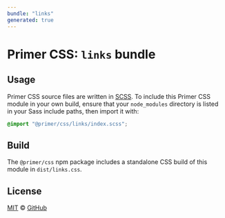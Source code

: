 ```yaml
---
bundle: "links"
generated: true
---
```


# Primer CSS: `links` bundle

## Usage

Primer CSS source files are written in [SCSS]. To include this Primer CSS module in your own build, ensure that your `node_modules` directory is listed in your Sass include paths, then import it with:

```scss
@import "@primer/css/links/index.scss";
```

## Build

The `@primer/css` npm package includes a standalone CSS build of this module in `dist/links.css`.

## License

[MIT](https://github.com/primer/css/blob/master/LICENSE) &copy; [GitHub](https://github.com/)


[scss]: https://sass-lang.com/documentation/syntax#scss
